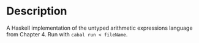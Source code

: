 # Description
A Haskell implementation of the untyped arithmetic expressions language from
Chapter 4.
Run with `cabal run < fileName`.
